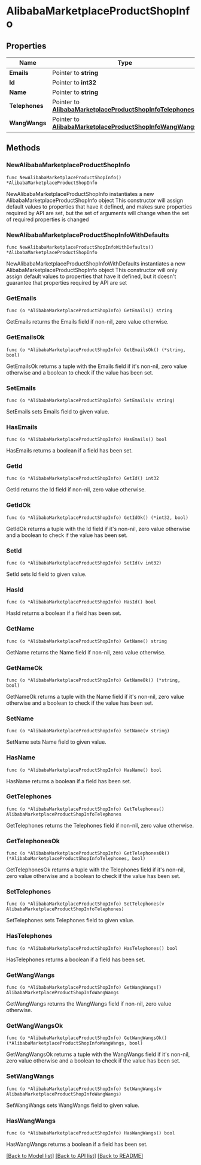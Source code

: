 # AlibabaMarketplaceProductShopInfo

## Properties

Name | Type | Description | Notes
------------ | ------------- | ------------- | -------------
**Emails** | Pointer to **string** |  | [optional] 
**Id** | Pointer to **int32** |  | [optional] 
**Name** | Pointer to **string** |  | [optional] 
**Telephones** | Pointer to [**AlibabaMarketplaceProductShopInfoTelephones**](AlibabaMarketplaceProductShopInfoTelephones.md) |  | [optional] 
**WangWangs** | Pointer to [**AlibabaMarketplaceProductShopInfoWangWangs**](AlibabaMarketplaceProductShopInfoWangWangs.md) |  | [optional] 

## Methods

### NewAlibabaMarketplaceProductShopInfo

`func NewAlibabaMarketplaceProductShopInfo() *AlibabaMarketplaceProductShopInfo`

NewAlibabaMarketplaceProductShopInfo instantiates a new AlibabaMarketplaceProductShopInfo object
This constructor will assign default values to properties that have it defined,
and makes sure properties required by API are set, but the set of arguments
will change when the set of required properties is changed

### NewAlibabaMarketplaceProductShopInfoWithDefaults

`func NewAlibabaMarketplaceProductShopInfoWithDefaults() *AlibabaMarketplaceProductShopInfo`

NewAlibabaMarketplaceProductShopInfoWithDefaults instantiates a new AlibabaMarketplaceProductShopInfo object
This constructor will only assign default values to properties that have it defined,
but it doesn't guarantee that properties required by API are set

### GetEmails

`func (o *AlibabaMarketplaceProductShopInfo) GetEmails() string`

GetEmails returns the Emails field if non-nil, zero value otherwise.

### GetEmailsOk

`func (o *AlibabaMarketplaceProductShopInfo) GetEmailsOk() (*string, bool)`

GetEmailsOk returns a tuple with the Emails field if it's non-nil, zero value otherwise
and a boolean to check if the value has been set.

### SetEmails

`func (o *AlibabaMarketplaceProductShopInfo) SetEmails(v string)`

SetEmails sets Emails field to given value.

### HasEmails

`func (o *AlibabaMarketplaceProductShopInfo) HasEmails() bool`

HasEmails returns a boolean if a field has been set.

### GetId

`func (o *AlibabaMarketplaceProductShopInfo) GetId() int32`

GetId returns the Id field if non-nil, zero value otherwise.

### GetIdOk

`func (o *AlibabaMarketplaceProductShopInfo) GetIdOk() (*int32, bool)`

GetIdOk returns a tuple with the Id field if it's non-nil, zero value otherwise
and a boolean to check if the value has been set.

### SetId

`func (o *AlibabaMarketplaceProductShopInfo) SetId(v int32)`

SetId sets Id field to given value.

### HasId

`func (o *AlibabaMarketplaceProductShopInfo) HasId() bool`

HasId returns a boolean if a field has been set.

### GetName

`func (o *AlibabaMarketplaceProductShopInfo) GetName() string`

GetName returns the Name field if non-nil, zero value otherwise.

### GetNameOk

`func (o *AlibabaMarketplaceProductShopInfo) GetNameOk() (*string, bool)`

GetNameOk returns a tuple with the Name field if it's non-nil, zero value otherwise
and a boolean to check if the value has been set.

### SetName

`func (o *AlibabaMarketplaceProductShopInfo) SetName(v string)`

SetName sets Name field to given value.

### HasName

`func (o *AlibabaMarketplaceProductShopInfo) HasName() bool`

HasName returns a boolean if a field has been set.

### GetTelephones

`func (o *AlibabaMarketplaceProductShopInfo) GetTelephones() AlibabaMarketplaceProductShopInfoTelephones`

GetTelephones returns the Telephones field if non-nil, zero value otherwise.

### GetTelephonesOk

`func (o *AlibabaMarketplaceProductShopInfo) GetTelephonesOk() (*AlibabaMarketplaceProductShopInfoTelephones, bool)`

GetTelephonesOk returns a tuple with the Telephones field if it's non-nil, zero value otherwise
and a boolean to check if the value has been set.

### SetTelephones

`func (o *AlibabaMarketplaceProductShopInfo) SetTelephones(v AlibabaMarketplaceProductShopInfoTelephones)`

SetTelephones sets Telephones field to given value.

### HasTelephones

`func (o *AlibabaMarketplaceProductShopInfo) HasTelephones() bool`

HasTelephones returns a boolean if a field has been set.

### GetWangWangs

`func (o *AlibabaMarketplaceProductShopInfo) GetWangWangs() AlibabaMarketplaceProductShopInfoWangWangs`

GetWangWangs returns the WangWangs field if non-nil, zero value otherwise.

### GetWangWangsOk

`func (o *AlibabaMarketplaceProductShopInfo) GetWangWangsOk() (*AlibabaMarketplaceProductShopInfoWangWangs, bool)`

GetWangWangsOk returns a tuple with the WangWangs field if it's non-nil, zero value otherwise
and a boolean to check if the value has been set.

### SetWangWangs

`func (o *AlibabaMarketplaceProductShopInfo) SetWangWangs(v AlibabaMarketplaceProductShopInfoWangWangs)`

SetWangWangs sets WangWangs field to given value.

### HasWangWangs

`func (o *AlibabaMarketplaceProductShopInfo) HasWangWangs() bool`

HasWangWangs returns a boolean if a field has been set.


[[Back to Model list]](../README.md#documentation-for-models) [[Back to API list]](../README.md#documentation-for-api-endpoints) [[Back to README]](../README.md)



